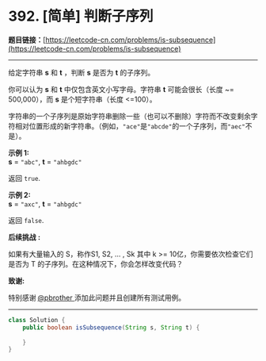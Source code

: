# 392. [简单] 判断子序列

**题目链接：**[https://leetcode-cn.com/problems/is-subsequence](https://leetcode-cn.com/problems/is-subsequence)

---

<div class="content__1Y2H">
 <div class="notranslate">
  <p>给定字符串 <strong>s</strong> 和 <strong>t</strong> ，判断 <strong>s</strong> 是否为 <strong>t</strong> 的子序列。</p> 
  <p>你可以认为 <strong>s</strong> 和 <strong>t</strong> 中仅包含英文小写字母。字符串 <strong>t</strong> 可能会很长（长度 ~= 500,000），而 <strong>s</strong> 是个短字符串（长度 &lt;=100）。</p> 
  <p>字符串的一个子序列是原始字符串删除一些（也可以不删除）字符而不改变剩余字符相对位置形成的新字符串。（例如，<code>"ace"</code>是<code>"abcde"</code>的一个子序列，而<code>"aec"</code>不是）。</p> 
  <p><strong>示例&nbsp;1:</strong><br> <strong>s</strong> = <code>"abc"</code>, <strong>t</strong> = <code>"ahbgdc"</code></p> 
  <p>返回&nbsp;<code>true</code>.</p> 
  <p><strong>示例&nbsp;2:</strong><br> <strong>s</strong> = <code>"axc"</code>, <strong>t</strong> = <code>"ahbgdc"</code></p> 
  <p>返回&nbsp;<code>false</code>.</p> 
  <p><strong>后续挑战</strong> <strong>:</strong></p> 
  <p>如果有大量输入的 S，称作S1, S2, ... , Sk 其中 k &gt;= 10亿，你需要依次检查它们是否为 T 的子序列。在这种情况下，你会怎样改变代码？</p> 
  <p><strong>致谢:</strong></p> 
  <p>特别感谢<strong> </strong><a href="https://leetcode.com/pbrother/">@pbrother&nbsp;</a>添加此问题并且创建所有测试用例。</p> 
 </div>
</div>

---

```java
class Solution {
    public boolean isSubsequence(String s, String t) {
        
    }
}
```